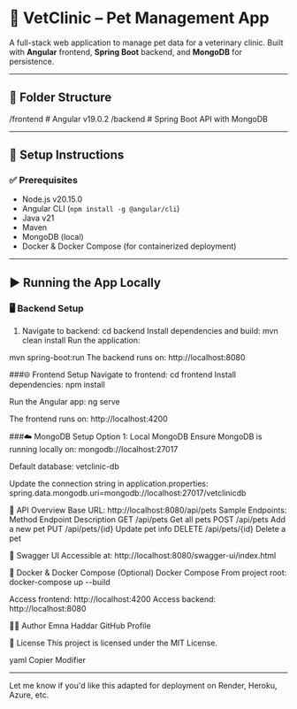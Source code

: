 # 🐾 VetClinic – Pet Management App

A full-stack web application to manage pet data for a veterinary clinic. Built with **Angular** frontend, **Spring Boot** backend, and **MongoDB** for persistence.

---

## 📁 Folder Structure

/frontend # Angular v19.0.2 
/backend # Spring Boot API with MongoDB

---

## 🚀 Setup Instructions

### ✅ Prerequisites

- Node.js v20.15.0
- Angular CLI (`npm install -g @angular/cli`)
- Java v21
- Maven
- MongoDB (local)
- Docker & Docker Compose (for containerized deployment)

---

## ▶️ Running the App Locally

### 🖥️ Backend Setup

1. Navigate to backend:
   cd backend
Install dependencies and build:
mvn clean install
Run the application:

mvn spring-boot:run
The backend runs on:
http://localhost:8080


###🌐 Frontend Setup
Navigate to frontend:
cd frontend
Install dependencies:
npm install

Run the Angular app:
ng serve

The frontend runs on:
http://localhost:4200


###☁️ MongoDB Setup
Option 1: Local MongoDB
Ensure MongoDB is running locally on:
mongodb://localhost:27017

Default database: vetclinic-db

Update the connection string in application.properties:
spring.data.mongodb.uri=mongodb://localhost:27017/vetclinicdb

📡 API Overview
Base URL: http://localhost:8080/api/pets
Sample Endpoints:
Method	Endpoint	Description
GET	/api/pets	Get all pets
POST	/api/pets	Add a new pet
PUT	/api/pets/{id}	Update pet info
DELETE	/api/pets/{id}	Delete a pet

🧪 Swagger UI
Accessible at:
http://localhost:8080/swagger-ui/index.html

🐳 Docker & Docker Compose (Optional)
Docker Compose
From project root:
docker-compose up --build

Access frontend: http://localhost:4200
Access backend: http://localhost:8080

👨‍💻 Author
Emna Haddar
GitHub Profile

📄 License
This project is licensed under the MIT License.

yaml
Copier
Modifier

---

Let me know if you'd like this adapted for deployment on Render, Heroku, Azure, etc.
